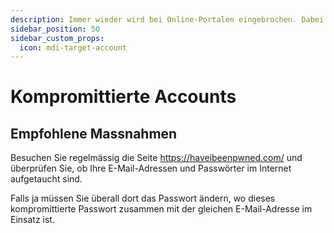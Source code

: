 ```yaml
---
description: Immer wieder wird bei Online-Portalen eingebrochen. Dabei werden oft Millionen von Kontendaten gestohlen. Bin ich auch betroffen?
sidebar_position: 50
sidebar_custom_props:
  icon: mdi-target-account
---
```


# Kompromittierte Accounts



## Empfohlene Massnahmen
Besuchen Sie regelmässig die Seite https://haveibeenpwned.com/ und überprüfen Sie, ob Ihre E-Mail-Adressen und Passwörter im Internet aufgetaucht sind.

Falls ja müssen Sie überall dort das Passwort ändern, wo dieses kompromittierte Passwort zusammen mit der gleichen E-Mail-Adresse im Einsatz ist.

